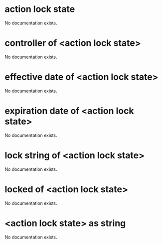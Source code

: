 # action lock state

No documentation exists.

# controller of &lt;action lock state&gt;

No documentation exists.

# effective date of &lt;action lock state&gt;

No documentation exists.

# expiration date of &lt;action lock state&gt;

No documentation exists.

# lock string of &lt;action lock state&gt;

No documentation exists.

# locked of &lt;action lock state&gt;

No documentation exists.

# &lt;action lock state&gt; as string

No documentation exists.
